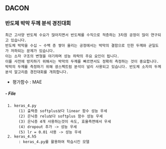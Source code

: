 ## DACON
### 반도체 박막 두께 분석 경진대회
    최근 고사양 반도체 수요가 많아지면서 반도체를 수직으로 적층하는 3차원 공정이 많이 연구되고 있습니다. 
    반도체 박막을 수십 ~ 수백 층 쌓아 올리는 공정에서는 박막의 결함으로 인한 두께와 균일도가 저하되는 문제가 있습니다. 
    이는 소자 구조의 변형을 야기하며 성능 하락의 주요 요인이 됩니다.
    이를 사전에 방지하기 위해서는 박막의 두께를 빠르면서도 정확히 측정하는 것이 중요합니다.
    박막의 두께를 측정하기 위해 광스펙트럼 분석이 널리 사용되고 있습니다. 반도체 소자의 두께 분석 알고리즘 경진대회를 개최합니다. 

- 평가함수 : MAE

##### - File
     1. keras_4.py            
          (1) 출력층 softplus보다 linear 함수 성능 우세
          (2) 은닉층 relu보다 softplus 함수 성능 우세
          (3) 은닉층 4개 사용하는것이 속도, 효율측면에서 우세
          (4) dropout 추가 -> 성능 우세
          (5) lr = 0.01 사용 -> 성능 우세
     2. keras_4.h5
          : keras_4.py를 활용하여 학습시킨 모델
